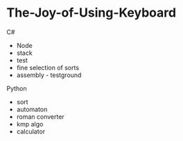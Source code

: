 # The-Joy-of-Using-Keyboard
C#
* Node
* stack
* test
* fine selection of sorts
* assembly - testground

Python
* sort 
* automaton
* roman converter
* kmp algo
* calculator
